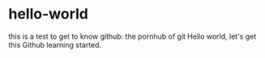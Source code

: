 # hello-world
this is a test to get to know github: the pornhub of git
Hello world, let's get this Github learning started.
